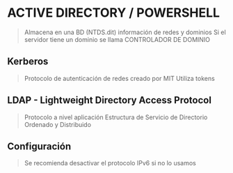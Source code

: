 # ACTIVE DIRECTORY / POWERSHELL

> Almacena en una BD (NTDS.dit) información de redes y dominios
> Si el servidor tiene un dominio se llama CONTROLADOR DE DOMINIO


## Kerberos

> Protocolo de autenticación de redes creado por MIT
> Utiliza tokens

## LDAP - Lightweight Directory Access Protocol

> Protocolo a nivel aplicación 
> Estructura de Servicio de Directorio Ordenado y Distribuido


## Configuración

> Se recomienda desactivar el protocolo IPv6 si no lo usamos



















